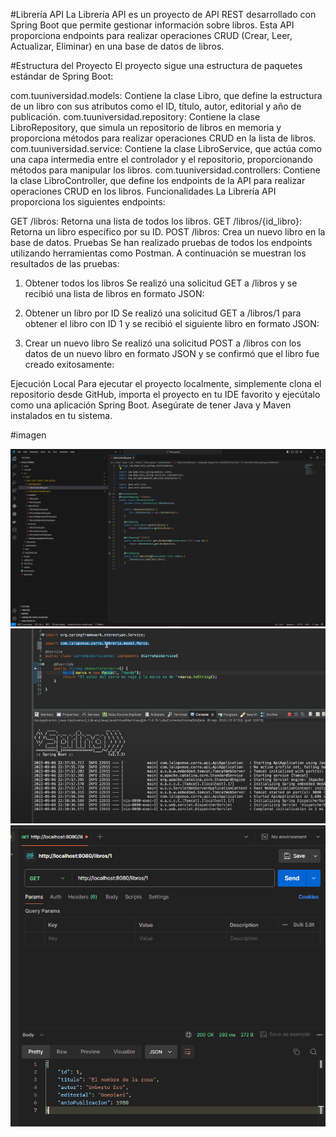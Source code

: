 #Librería API
La Librería API es un proyecto de API REST desarrollado con Spring Boot que permite gestionar información sobre libros. Esta API proporciona endpoints para realizar operaciones CRUD (Crear, Leer, Actualizar, Eliminar) en una base de datos de libros.

#Estructura del Proyecto
El proyecto sigue una estructura de paquetes estándar de Spring Boot:

com.tuuniversidad.models: Contiene la clase Libro, que define la estructura de un libro con sus atributos como el ID, título, autor, editorial y año de publicación.
com.tuuniversidad.repository: Contiene la clase LibroRepository, que simula un repositorio de libros en memoria y proporciona métodos para realizar operaciones CRUD en la lista de libros.
com.tuuniversidad.service: Contiene la clase LibroService, que actúa como una capa intermedia entre el controlador y el repositorio, proporcionando métodos para manipular los libros.
com.tuuniversidad.controllers: Contiene la clase LibroController, que define los endpoints de la API para realizar operaciones CRUD en los libros.
Funcionalidades
La Librería API proporciona los siguientes endpoints:

GET /libros: Retorna una lista de todos los libros.
GET /libros/{id_libro}: Retorna un libro específico por su ID.
POST /libros: Crea un nuevo libro en la base de datos.
Pruebas
Se han realizado pruebas de todos los endpoints utilizando herramientas como Postman. A continuación se muestran los resultados de las pruebas:

1. Obtener todos los libros
Se realizó una solicitud GET a /libros y se recibió una lista de libros en formato JSON:


2. Obtener un libro por ID
Se realizó una solicitud GET a /libros/1 para obtener el libro con ID 1 y se recibió el siguiente libro en formato JSON:


3. Crear un nuevo libro
Se realizó una solicitud POST a /libros con los datos de un nuevo libro en formato JSON y se confirmó que el libro fue creado exitosamente:


Ejecución Local
Para ejecutar el proyecto localmente, simplemente clona el repositorio desde GitHub, importa el proyecto en tu IDE favorito y ejecútalo como una aplicación Spring Boot. Asegúrate de tener Java y Maven instalados en tu sistema.

#imagen 

![Captura de Pantalla de la Aplicación](https://github.com/Guerrero2403/tarea-numero-2/blob/main/Captura1.PNG)
![Captura de Pantalla de la Aplicación](https://github.com/Guerrero2403/tarea-numero-2/blob/main/Captura2.PNG)
![Captura de Pantalla de la Aplicación](https://github.com/Guerrero2403/tarea-numero-2/blob/main/Captura4.PNG)


